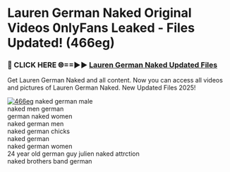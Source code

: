 # Lauren German Naked Original Videos 0nlyFans Leaked - Files Updated! (466eg)

<h3>🔴 CLICK HERE 🌐==►► <a href="https://tinyurl.com/yckcrads" rel="nofollow">Lauren German Naked Updated Files</a></h3>

Get Lauren German Naked and all content. Now you can access all videos and pictures of Lauren German Naked. New Updated Files 2025!

[![466eg](https://i.imgur.com/hpKpOFt.gif)](https://tinyurl.com/yckcrads)
naked german male<br>
naked men german<br>
german naked women<br>
naked german men<br>
naked german chicks<br>
naked german<br>
naked german women<br>
24 year old german guy julien naked attrction<br>
naked brothers band german